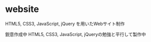 # website
HTML5, CSS3, JavaScript, jQuery を用いたWebサイト制作

鋭意作成中
HTML5, CSS3, JavaScript, jQueryの勉強と平行して製作中
